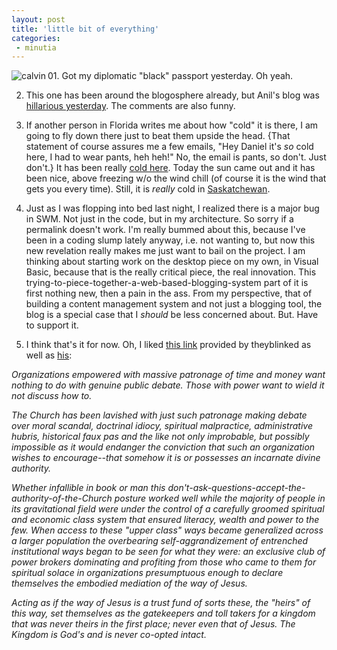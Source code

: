 ```yaml
---
layout: post
title: 'little bit of everything'
categories:
 - minutia
---
```


<img src="images/calvin_brain.gif" alt="calvin" align="left"> 01. Got my diplomatic "black" passport yesterday. Oh yeah.



02. This one has been around the blogosphere already, but Anil's blog was <a href="http://www.dashes.com/anil/index.php?archives/004858.php">hillarious yesterday</a>. The comments are also funny. 



03. If another person in Florida writes me about how "cold" it is there, I am going to fly down there just to beat them upside the head. {That statement of course assures me a few emails, "Hey Daniel it's <em>so</em> cold here, I had to wear pants, heh heh!" No, the email is pants, so don't. Just don't.} It has been really <a href="http://www.weather.com/weather/local/22201">cold here</a>. Today the sun came out and it has been nice, above freezing w/o the wind chill (of course it is the wind that gets you every time). Still, it is <em>really</em> cold in <a href="http://www.jordoncooper.sk.ca/2003_01_01_archives.html#90219562">Saskatchewan</a>.



04. Just as I was flopping into bed last night, I realized there is a major bug in SWM. Not just in the code, but in my architecture. So sorry if a permalink doesn't work. I'm really bummed about this, because I've been in a coding slump lately anyway, i.e. not wanting to, but now this new revelation really makes me just want to bail on the project. I am thinking about starting work on the desktop piece on my own, in Visual Basic, because that is the really critical piece, the real innovation. This trying-to-piece-together-a-web-based-blogging-system part of it is first nothing new, then a pain in the ass. From my perspective, that of building a content management system and not just a blogging tool, the blog is a special case that I <em>should</em> be less concerned about. But. Have to support it.



05. I think that's it for now. Oh, I liked <a href="http://www.thenation.com/doc.mhtml?i=20021021&c=1&s=rorty">this link</a> provided by theyblinked as well as <a href="http://www.theyblinked.com/blog/2003_01_19_theyblinked_archive.html#87801189">his</a>:

<em>Organizations empowered with massive patronage of time and money want nothing to do with genuine public debate. Those with power want to wield it not discuss how to. 





The Church has been lavished with just such patronage making debate over moral scandal, doctrinal idiocy, spiritual malpractice, administrative hubris, historical faux pas and the like not only improbable, but possibly impossible as it would endanger the conviction that such an organization wishes to encourage--that somehow it is or possesses an incarnate divine authority. 





Whether infallible in book or man this don't-ask-questions-accept-the-authority-of-the-Church posture worked well while the majority of people in its gravitational field were under the control of a carefully groomed spiritual and economic class system that ensured literacy, wealth and power to the few. When access to these "upper class" ways became generalized across a larger population the overbearing self-aggrandizement of entrenched institutional ways began to be seen for what they were: an exclusive club of power brokers dominating and profiting from those who came to them for spiritual solace in organizations presumptuous enough to declare themselves the embodied mediation of the way of Jesus. 





Acting as if the way of Jesus is a trust fund of sorts these, the &quot;heirs&quot; of this way, set themselves as the gatekeepers and toll takers for a kingdom that was never theirs in the first place; never even that of Jesus. The Kingdom is God's and is never co-opted intact.

</em>
